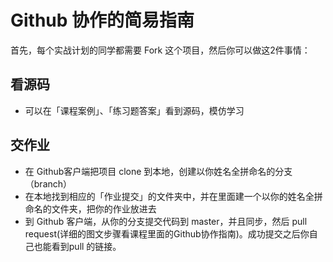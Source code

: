 # Github 协作的简易指南

首先，每个实战计划的同学都需要 Fork 这个项目，然后你可以做这2件事情：

## 看源码
- 可以在「课程案例」、「练习题答案」看到源码，模仿学习

## 交作业
- 在 Github客户端把项目 clone 到本地，创建以你姓名全拼命名的分支（branch）
- 在本地找到相应的「作业提交」的文件夹中，并在里面建一个以你的姓名全拼命名的文件夹，把你的作业放进去
- 到 Github 客户端，从你的分支提交代码到 master，并且同步，然后 pull request(详细的图文步骤看课程里面的Github协作指南)。成功提交之后你自己也能看到pull 的链接。
